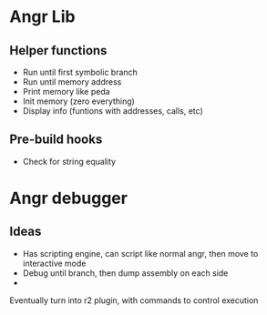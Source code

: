 # Angr Lib

## Helper functions
 - Run until first symbolic branch
 - Run until memory address
 - Print memory like peda
 - Init memory (zero everything)
 - Display info (funtions with addresses, calls, etc)

## Pre-build hooks
 - Check for string equality


# Angr debugger
## Ideas
 - Has scripting engine, can script like normal angr, then move to interactive mode
 - Debug until branch, then dump assembly on each side
 - 


Eventually turn into r2 plugin, with commands to control execution

